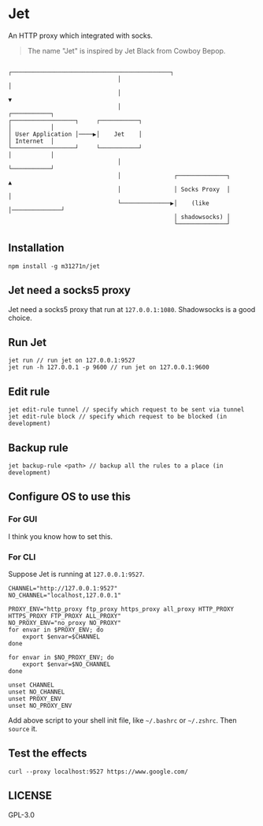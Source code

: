 # Jet
An HTTP proxy which integrated with socks.

> The name "Jet" is inspired by Jet Black from Cowboy Bepop.

```
                               ┌─────────────────────────────────────────────┐
                               │                                             │
                               │                                             ▼
                               │                                       ┌───────────┐
┌──────────────────┐     ┌───────────┐                                 │           │
│ User Application │────▶│    Jet    │                                 │ Internet  │
└──────────────────┘     └───────────┘                                 │           │
                               │                                       └───────────┘
                               │               ┌──────────────┐              ▲
                               │               │ Socks Proxy  │              │
                               └──────────────▶│    (like     │──────────────┘
                                               │ shadowsocks) │
                                               └──────────────┘
```

## Installation

	npm install -g m31271n/jet

## Jet need a socks5 proxy
Jet need a socks5 proxy that run at `127.0.0.1:1080`. Shadowsocks is a good choice.

## Run Jet

	jet run // run jet on 127.0.0.1:9527
	jet run -h 127.0.0.1 -p 9600 // run jet on 127.0.0.1:9600

## Edit rule

	jet edit-rule tunnel // specify which request to be sent via tunnel
	jet edit-rule block // specify which request to be blocked (in development)

## Backup rule

	jet backup-rule <path> // backup all the rules to a place (in development)

## Configure OS to use this
### For GUI
I think you know how to set this.

### For CLI
Suppose Jet is running at `127.0.0.1:9527`.

	CHANNEL="http://127.0.0.1:9527"
	NO_CHANNEL="localhost,127.0.0.1"

	PROXY_ENV="http_proxy ftp_proxy https_proxy all_proxy HTTP_PROXY HTTPS_PROXY FTP_PROXY ALL_PROXY"
	NO_PROXY_ENV="no_proxy NO_PROXY"
	for envar in $PROXY_ENV; do
		export $envar=$CHANNEL
	done

	for envar in $NO_PROXY_ENV; do
		export $envar=$NO_CHANNEL
	done

	unset CHANNEL
	unset NO_CHANNEL
	unset PROXY_ENV
	unset NO_PROXY_ENV

Add above script to your shell init file, like `~/.bashrc` or `~/.zshrc`. Then `source` it.

## Test the effects

    curl --proxy localhost:9527 https://www.google.com/

## LICENSE
GPL-3.0
